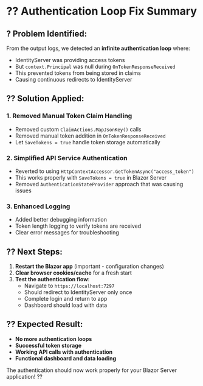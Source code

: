 # ?? Authentication Loop Fix Summary

## ? **Problem Identified:**
From the output logs, we detected an **infinite authentication loop** where:
- IdentityServer was providing access tokens
- But `context.Principal` was null during `OnTokenResponseReceived` 
- This prevented tokens from being stored in claims
- Causing continuous redirects to IdentityServer

## ?? **Solution Applied:**

### **1. Removed Manual Token Claim Handling**
- Removed custom `ClaimActions.MapJsonKey()` calls
- Removed manual token addition in `OnTokenResponseReceived`  
- Let `SaveTokens = true` handle token storage automatically

### **2. Simplified API Service Authentication**
- Reverted to using `HttpContextAccessor.GetTokenAsync("access_token")`
- This works properly with `SaveTokens = true` in Blazor Server
- Removed `AuthenticationStateProvider` approach that was causing issues

### **3. Enhanced Logging**
- Added better debugging information
- Token length logging to verify tokens are received
- Clear error messages for troubleshooting

## ?? **Next Steps:**

1. **Restart the Blazor app** (important - configuration changes)
2. **Clear browser cookies/cache** for a fresh start
3. **Test the authentication flow**:
   - Navigate to `https://localhost:7297`
   - Should redirect to IdentityServer only once
   - Complete login and return to app
   - Dashboard should load with data

## ?? **Expected Result:**
- **No more authentication loops**
- **Successful token storage**
- **Working API calls with authentication**
- **Functional dashboard and data loading**

The authentication should now work properly for your Blazor Server application! ??